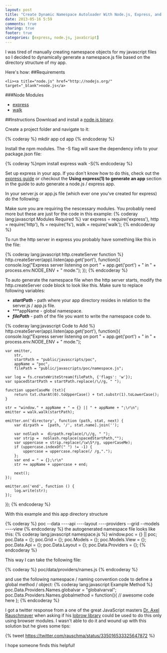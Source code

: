 ```yaml
---
layout: post
title: "Create Dynamic Namespace Autoloader With Node.js, Express, and Walk"
date: 2013-05-16 5:59
comments: true
sharing: true
footer: true
categories: [express, node.js, javaScript]
---
```

I was tired of manually creating namespace objects for my javascript files so I decided to dynamically generate a namespace.js file
based on the directory structure of my app.

  <!-- more -->

Here's how:
##Requirements

	<li><a title="node.js" href="http://nodejs.org/" target="_blank">node.js</a>

###Node Modules

 * [express](http://expressjs.com/)
 * [walk](https://github.com/coolaj86/node-walk)

##Instructions
Download and install a [node.js binary](http://nodejs.org/).

Create a project folder and navigate to it:

{% coderay %}
mkdir app
cd app
{% endcoderay %}

Install the npm modules. The -S flag will save the dependency info to your package.json file:

{% coderay %}npm install express walk -S{% endcoderay %}

Set up express in your app. If you don't know how to do this, check out the
[express guide](http://expressjs.com/guide.html) or checkout the **Using express(1) to generate an
app** section in the guide to auto generate a node.js / express app.

In your server.js or app.js file (which ever one you've created for express) do the following:

Make sure you are requiring the nescessary modules. You probably need more but these are just for the code in this example:
{% coderay lang:javascript Modules Required %}
var express = require('express'),
    http = require('http'),
    fs = require('fs'),
    walk = require('walk');
{% endcoderay %}

To run the http server in express you probably have something like this in the file:

{% coderay lang:javascript http.createServer function %}
http.createServer(app).listen(app.get('port'), function(){
    console.log("Express server listening on port " + app.get('port') + " in " + process.env.NODE_ENV + " mode.");
});
{% endcoderay %}

To auto generate the namespace file when the http server starts, modify the http.createServer code block to look like this. Make sure to replace following variables:

 * ***startPath*** - path where your app directory resides in relation to the server.js / app.js file.
 * ***appName - global namespace.
 * ***filePath*** - path of the file you want to write the namespace code to.

{% coderay lang:javascript Code to Add %}
http.createServer(app).listen(app.get('port'), function(){
    console.log("Express server listening on port " + app.get('port') + " in " + process.env.NODE_ENV + " mode.");

    var emitter,
        str,
        startPath = "public/javascripts/poc",
        appName = "poc",
        filePath = "public/javascripts/poc/namespace.js";

    var log = fs.createWriteStream(filePath, {'flags': 'w'});
    var spacedStartPath = startPath.replace(/\//g, " ");

    function upperCaseMe (txt){
        return txt.charAt(0).toUpperCase() + txt.substr(1).toLowerCase();
    }

    str = "window." + appName + " = {} || " + appName + ";\r\n";
    emitter = walk.walk(startPath);

    emitter.on('directory', function (path, stat, next) {
        var dirpath =  [path, '/', stat.name].join('');

        var noSlash =  dirpath.replace(/\//g, " ");
        var strip =  noSlash.replace(spacedStartPath,"");
        var uppercase = strip.replace(/\w\S*/g, upperCaseMe);
        if (uppercase.indexOf(" ") != -1) {
            uppercase = uppercase.replace(/ /g,".");
        };
        var end = " = {};\r\n"
        str += appName + uppercase + end;

        next();
    });

    emitter.on('end', function () {
        log.write(str);
    });

});
{% endcoderay %}

With this example and this app directory structure

{% coderay %}
poc
--data
----api
----layout
----providers
--grid
--models
----view
{% endcoderay %}
the autogenerated namespace file looks like this:
{% coderay lang:javascript namespace.js %}
window.poc = {} || poc;
poc.Data = {};
poc.Grid = {};
poc.Models = {};
poc.Models.View = {};
poc.Data.Api = {};
poc.Data.Layout = {};
poc.Data.Providers = {};
{% endcoderay %}

This way I can take the following file:

{% coderay %}
poc/data/providers/names.js
{% endcoderay %}

and use the following namespace / naming convention code to define a global method / object:
{% coderay lang:javascript Example Method %}
poc.Data.Providers.Names.globalvar = "globalvarval";
poc.Data.Providers.Names.globalmethod = function(){
// awesome code here
};
{% endcoderay %}

I got a twitter response from a one of the great JavaScript masters
[Dr. Axel Rauschmayer](http://www.2ality.com/) when asking if his
[lobrow library](ttp://www.2ality.com/2011/11/lobrow.html) could be used to do this only using browser modules.
I wasn't able to do it and wound up with this solution but he gives some tips:

  {% tweet https://twitter.com/rauschma/status/335016533325647872 %}

I hope someone finds this helpful!
